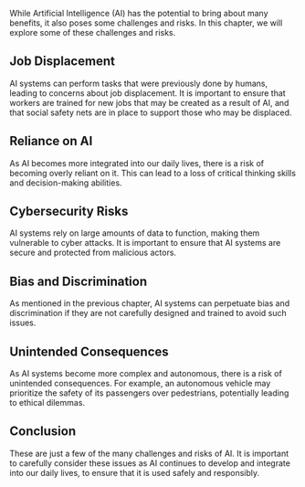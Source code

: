 
While Artificial Intelligence (AI) has the potential to bring about many benefits, it also poses some challenges and risks. In this chapter, we will explore some of these challenges and risks.

Job Displacement
----------------

AI systems can perform tasks that were previously done by humans, leading to concerns about job displacement. It is important to ensure that workers are trained for new jobs that may be created as a result of AI, and that social safety nets are in place to support those who may be displaced.

Reliance on AI
--------------

As AI becomes more integrated into our daily lives, there is a risk of becoming overly reliant on it. This can lead to a loss of critical thinking skills and decision-making abilities.

Cybersecurity Risks
-------------------

AI systems rely on large amounts of data to function, making them vulnerable to cyber attacks. It is important to ensure that AI systems are secure and protected from malicious actors.

Bias and Discrimination
-----------------------

As mentioned in the previous chapter, AI systems can perpetuate bias and discrimination if they are not carefully designed and trained to avoid such issues.

Unintended Consequences
-----------------------

As AI systems become more complex and autonomous, there is a risk of unintended consequences. For example, an autonomous vehicle may prioritize the safety of its passengers over pedestrians, potentially leading to ethical dilemmas.

Conclusion
----------

These are just a few of the many challenges and risks of AI. It is important to carefully consider these issues as AI continues to develop and integrate into our daily lives, to ensure that it is used safely and responsibly.
